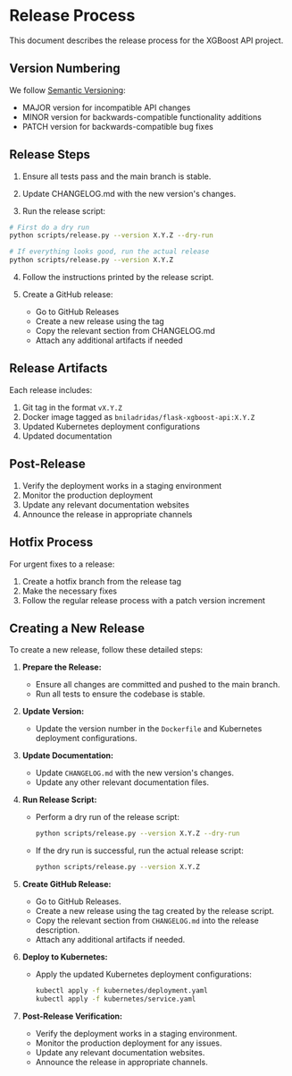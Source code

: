# Release Process

This document describes the release process for the XGBoost API project.

## Version Numbering

We follow [Semantic Versioning](https://semver.org/):

- MAJOR version for incompatible API changes
- MINOR version for backwards-compatible functionality additions
- PATCH version for backwards-compatible bug fixes

## Release Steps

1. Ensure all tests pass and the main branch is stable.

2. Update CHANGELOG.md with the new version's changes.

3. Run the release script:
```bash
# First do a dry run
python scripts/release.py --version X.Y.Z --dry-run

# If everything looks good, run the actual release
python scripts/release.py --version X.Y.Z
```

4. Follow the instructions printed by the release script.

5. Create a GitHub release:
   - Go to GitHub Releases
   - Create a new release using the tag
   - Copy the relevant section from CHANGELOG.md
   - Attach any additional artifacts if needed

## Release Artifacts

Each release includes:

1. Git tag in the format `vX.Y.Z`
2. Docker image tagged as `bniladridas/flask-xgboost-api:X.Y.Z`
3. Updated Kubernetes deployment configurations
4. Updated documentation

## Post-Release

1. Verify the deployment works in a staging environment
2. Monitor the production deployment
3. Update any relevant documentation websites
4. Announce the release in appropriate channels

## Hotfix Process

For urgent fixes to a release:

1. Create a hotfix branch from the release tag
2. Make the necessary fixes
3. Follow the regular release process with a patch version increment

## Creating a New Release

To create a new release, follow these detailed steps:

1. **Prepare the Release:**
   - Ensure all changes are committed and pushed to the main branch.
   - Run all tests to ensure the codebase is stable.

2. **Update Version:**
    - Update the version number in the `Dockerfile` and Kubernetes deployment configurations.

3. **Update Documentation:**
   - Update `CHANGELOG.md` with the new version's changes.
   - Update any other relevant documentation files.

4. **Run Release Script:**
   - Perform a dry run of the release script:
     ```bash
     python scripts/release.py --version X.Y.Z --dry-run
     ```
   - If the dry run is successful, run the actual release script:
     ```bash
     python scripts/release.py --version X.Y.Z
     ```

5. **Create GitHub Release:**
   - Go to GitHub Releases.
   - Create a new release using the tag created by the release script.
   - Copy the relevant section from `CHANGELOG.md` into the release description.
   - Attach any additional artifacts if needed.

6. **Deploy to Kubernetes:**
   - Apply the updated Kubernetes deployment configurations:
     ```bash
     kubectl apply -f kubernetes/deployment.yaml
     kubectl apply -f kubernetes/service.yaml
     ```

7. **Post-Release Verification:**
   - Verify the deployment works in a staging environment.
   - Monitor the production deployment for any issues.
   - Update any relevant documentation websites.
   - Announce the release in appropriate channels.

